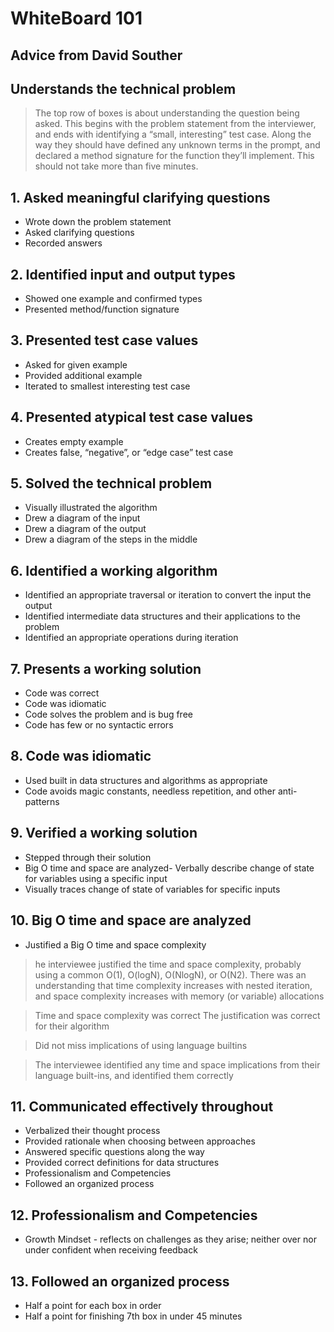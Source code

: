 # WhiteBoard 101

## Advice from David Souther

## Understands the technical problem

> The top row of boxes is about understanding the question being asked. This begins with the problem statement from the interviewer, and ends with identifying a “small, interesting” test case. Along the way they should have defined any unknown terms in the prompt, and declared a method signature for the function they’ll implement. This should not take more than five minutes.

## 1. Asked meaningful clarifying questions

- Wrote down the problem statement
- Asked clarifying questions
- Recorded answers

## 2. Identified input and output types

- Showed one example and confirmed types
- Presented method/function signature

## 3. Presented test case values

- Asked for given example
- Provided additional example
- Iterated to smallest interesting test case

## 4. Presented atypical test case values

- Creates empty example
- Creates false, “negative”, or “edge case” test case

## 5. Solved the technical problem

- Visually illustrated the algorithm
- Drew a diagram of the input
- Drew a diagram of the output
- Drew a diagram of the steps in the middle

## 6. Identified a working algorithm

- Identified an appropriate traversal or iteration to convert the input the output
- Identified intermediate data structures and their applications to the problem
- Identified an appropriate operations during iteration

## 7. Presents a working solution

- Code was correct
- Code was idiomatic
- Code solves the problem and is bug free
- Code has few or no syntactic errors

## 8. Code was idiomatic

- Used built in data structures and algorithms as appropriate
- Code avoids magic constants, needless repetition, and other anti-patterns

## 9. Verified a working solution

- Stepped through their solution
- Big O time and space are analyzed- Verbally describe change of state for variables using a specific input
- Visually traces change of state of variables for specific inputs

## 10. Big O time and space are analyzed

- Justified a Big O time and space complexity

> he interviewee justified the time and space complexity, probably using a common O(1), O(logN), O(NlogN), or O(N2). There was an understanding that time complexity increases with nested iteration, and space complexity increases with memory (or variable) allocations

> Time and space complexity was correct
> The justification was correct for their algorithm

> Did not miss implications of using language builtins

> The interviewee identified any time and space implications from their language built-ins, and identified them correctly

## 11. Communicated effectively throughout

- Verbalized their thought process
- Provided rationale when choosing between approaches
- Answered specific questions along the way
- Provided correct definitions for data structures
- Professionalism and Competencies
- Followed an organized process

## 12. Professionalism and Competencies

- Growth Mindset - reflects on challenges as they arise; neither over nor under confident when receiving feedback

## 13. Followed an organized process

- Half a point for each box in order
- Half a point for finishing 7th box in under 45 minutes
